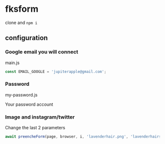 # fksform

clone and `npm i`

## configuration

### Google email you will connect

main.js

```javascript
const EMAIL_GOOGLE = 'jupiterapple@gmail.com';
```

### Password

my-password.js

Your password account

### Image and instagram/twitter

Change the last 2 parameters

```javascript
await preencheForm(page, browser, i, 'lavenderhair.png', 'lavenderhairs);
````
